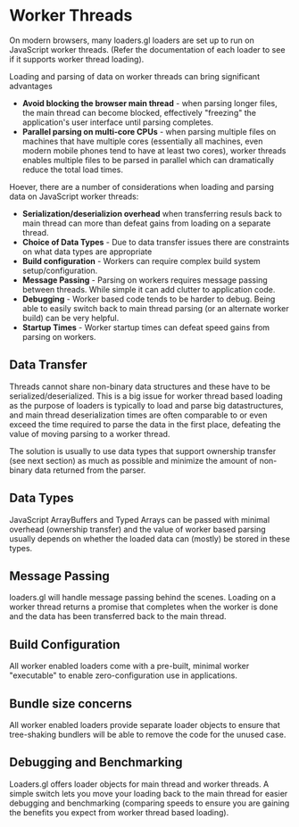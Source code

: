 # Worker Threads

On modern browsers, many loaders.gl loaders are set up to run on JavaScript worker threads. (Refer the documentation of each loader to see if it supports worker thread loading).

Loading and parsing of data on worker threads can bring significant advantages

- **Avoid blocking the browser main thread** - when parsing longer files, the main thread can become blocked, effectively "freezing" the application's user interface until parsing completes.
- **Parallel parsing on multi-core CPUs** - when parsing multiple files on machines that have multiple cores (essentially all machines, even modern mobile phones tend to have at least two cores), worker threads enables multiple files to be parsed in parallel which can dramatically reduce the total load times.

Hoever, there are a number of considerations when loading and parsing data on JavaScript worker threads:

- **Serialization/deserializion overhead** when transferring resuls back to main thread can more than defeat gains from loading on a separate thread.
- **Choice of Data Types** - Due to data transfer issues there are constraints on what data types are appropriate
- **Build configuration** - Workers can require complex build system setup/configuration.
- **Message Passing** - Parsing on workers requires message passing between threads. While simple it can add clutter to application code.
- **Debugging** - Worker based code tends to be harder to debug. Being able to easily switch back to main thread parsing (or an alternate worker build) can be very helpful.
- **Startup Times** - Worker startup times can defeat speed gains from parsing on workers.

## Data Transfer

Threads cannot share non-binary data structures and these have to be serialized/deserialized. This is a big issue for worker thread based loading as the purpose of loaders is typically to load and parse big datastructures, and main thread deserialization times are often comparable to or even exceed the time required to parse the data in the first place, defeating the value of moving parsing to a worker thread.

The solution is usually to use data types that support ownership transfer (see next section) as much as possible and minimize the amount of non-binary data returned from the parser.

## Data Types

JavaScript ArrayBuffers and Typed Arrays can be passed with minimal overhead (ownership transfer) and the value of worker based parsing usually depends on whether the loaded data can (mostly) be stored in these types.

## Message Passing

loaders.gl will handle message passing behind the scenes. Loading on a worker thread returns a promise that completes when the worker is done and the data has been transferred back to the main thread.

## Build Configuration

All worker enabled loaders come with a pre-built, minimal worker "executable" to enable zero-configuration use in applications.

## Bundle size concerns

All worker enabled loaders provide separate loader objects to ensure that tree-shaking bundlers will be able to remove the code for the unused case.

## Debugging and Benchmarking

Loaders.gl offers loader objects for main thread and worker threads. A simple switch lets you move your loading back to the main thread for easier debugging and benchmarking (comparing speeds to ensure you are gaining the benefits you expect from worker thread based loading).
